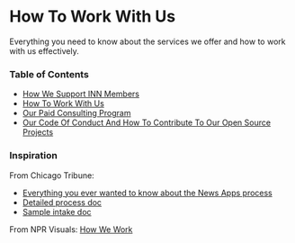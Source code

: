 # How To Work With Us

Everything you need to know about the services we offer and how to work with us effectively.

### Table of Contents
- [How We Support INN Members](member-services.md)
- [How To Work With Us](https://github.com/INN/docs/blob/master/how-to-work-with-us/intake-procedure.md)
- [Our Paid Consulting Program](/how-to-work-with-us/consulting/readme.md)
- [Our Code Of Conduct And How To Contribute To Our Open Source Projects](contributing.md)

### Inspiration

From Chicago Tribune:

-  [Everything you ever wanted to know about the News Apps process](http://blog.apps.chicagotribune.com/2014/03/05/everything-you-ever-wanted-to-know-about-the-news-apps-process)
-  [Detailed process doc](https://docs.google.com/document/d/1dDcu-IM1nO5x86iY38OQc9O8UliJHUOXXNSFfoWxd8E/edit)
-  [Sample intake doc](https://docs.google.com/document/d/1m-JD39DBKMoFO1zTaV8_ZANVHySJr8YxHyekdxRGb5E/edit)

From NPR Visuals: [How We Work](http://blog.apps.npr.org/2014/06/04/how-we-work.html)
